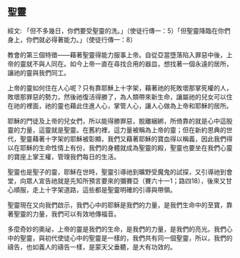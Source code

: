 ## 聖靈 ##

經文: 「但不多幾日，你們要受聖靈的洗。」（使徒行傳一：5）「但聖靈降臨在你們身上，你們就必得著能力。」（使徒行傳一：8）



教會的第三個特徵——藉著聖靈得能力服事上帝。自從亞當墮落陷入罪惡中後，上帝的靈就不與人同在。如今上帝一直在尋找合用的器皿，想找著一個永遠的居所，讓祂的靈與我們同工。

上帝的靈如何住在人心呢？只有靠耶穌上十字架，藉著祂的死敗壞那掌死權的人，敗壞那罪惡的勢力，然後祂復活得勝了，為人類帶來新生命，讓屬祂的兒女可以住在祂的裡面，祂的靈也藉此住進人心，掌管人心，讓人心做為上帝和耶穌的居所。

耶穌的門徒及上帝的兒女們，所以能得勝罪惡，脫離綑綁，所倚靠的就是心中這股靈的力量，這靈就是聖靈。在舊約裡，這力量被稱為上帝的靈；但在新約恩典的世代，聖靈藉著十字架的耶穌被彰顯，我們又藉著耶穌的寶血得以稱義，因此我們得以在耶穌的生命性情上有份，我們的身體就成為聖靈的殿，聖靈也要坐在我們心靈的寶座上掌王權，管理我們每日的生活。

聖靈也是聖子的靈，耶穌在世時，聖靈引導祂到曠野受魔鬼的試探，又引導祂到會堂，向眾人宣告祂就是先知所預言要來的彌賽亞（賽六十一1；路四18），後來又甘心順服，走上十字架道路，這些都是聖靈明確的引導與帶領。

聖靈現在又向我們啟示，我們心中的耶穌是我們的力量，是我們生命中的至寶，靠著聖靈的力量，我們可以有效地傳福音。

多麼奇妙的奧祕，上帝的靈是我們的生命，是我們的力量，是我們的亮光。我們心中的聖靈，與初代使徒心中的聖靈是一樣的，我們共有同一個聖靈，所以，我們的禱告，也如義人的禱告一樣，是蒙天父垂聽，是大有功效的。